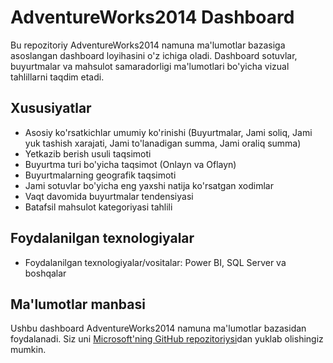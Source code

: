 # AdventureWorks2014 Dashboard

Bu repozitoriy AdventureWorks2014 namuna ma'lumotlar bazasiga asoslangan dashboard loyihasini o'z ichiga oladi. Dashboard sotuvlar, buyurtmalar va mahsulot samaradorligi ma'lumotlari bo'yicha vizual tahlillarni taqdim etadi.

## Xususiyatlar

- Asosiy ko'rsatkichlar umumiy ko'rinishi (Buyurtmalar, Jami soliq, Jami yuk tashish xarajati, Jami to'lanadigan summa, Jami oraliq summa)
- Yetkazib berish usuli taqsimoti
- Buyurtma turi bo'yicha taqsimot (Onlayn va Oflayn)
- Buyurtmalarning geografik taqsimoti
- Jami sotuvlar bo'yicha eng yaxshi natija ko'rsatgan xodimlar
- Vaqt davomida buyurtmalar tendensiyasi
- Batafsil mahsulot kategoriyasi tahlili



## Foydalanilgan texnologiyalar

- Foydalanilgan texnologiyalar/vositalar: Power BI, SQL Server va boshqalar


## Ma'lumotlar manbasi

Ushbu dashboard AdventureWorks2014 namuna ma'lumotlar bazasidan foydalanadi. Siz uni [Microsoft'ning GitHub repozitoriysi](https://github.com/Microsoft/sql-server-samples/releases/tag/adventureworks)dan yuklab olishingiz mumkin.

